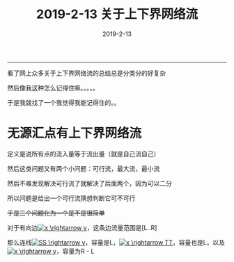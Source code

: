 ﻿---
layout: post
title: 2019-2-13 关于上下界网络流

date: 2019-2-13
categories: blog
tags: [BZOJ,2502]
description: 
---

---------------------


看了网上众多关于上下界网络流的总结总是分类分的好复杂

然后像我这种怎么记得住嘛。。。。。

于是我就找了一个我觉得我能记得住的。。

# 无源汇点有上下界网络流

定义是说所有点的流入量等于流出量（就是自己流自己）

然后这类问题又有两个小问题：可行流，最大流，最小流

然后不难发现解决可行流了就解决了后面两个，因为可以二分

所以问题是给出一个可行流猜想判断它可不可行

~~于是三个问题化为一个是不是很简单~~

对于有向边<a href="https://www.codecogs.com/eqnedit.php?latex=x&space;\rightarrow&space;y" target="_blank"><img src="https://latex.codecogs.com/gif.latex?x&space;\rightarrow&space;y" title="x \rightarrow y" /></a>，这条边流量范围是[L..R]

那么连线<a href="https://www.codecogs.com/eqnedit.php?latex=SS&space;\rightarrow&space;y" target="_blank"><img src="https://latex.codecogs.com/gif.latex?SS&space;\rightarrow&space;y" title="SS \rightarrow y" /></a>，容量是L，<a href="https://www.codecogs.com/eqnedit.php?latex=x&space;\rightarrow&space;TT" target="_blank"><img src="https://latex.codecogs.com/gif.latex?x&space;\rightarrow&space;TT" title="x \rightarrow TT" /></a>，容量也是L，以及<a href="https://www.codecogs.com/eqnedit.php?latex=x&space;\rightarrow&space;y" target="_blank"><img src="https://latex.codecogs.com/gif.latex?x&space;\rightarrow&space;y" title="x \rightarrow y" /></a>，容量为R - L

